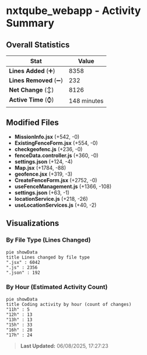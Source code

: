 # nxtqube_webapp - Activity Summary 

## Overall Statistics

| Stat                   | Value                                                             |
| ---------------------- | ----------------------------------------------------------------- |
| **Lines Added** (➕)   | 8358                                          |
| **Lines Removed** (➖) | 232                                        |
| **Net Change** (↕)    | 8126                |
| **Active Time** (⌚)   | 148 minutes |


## Modified Files
- **MissionInfo.jsx** (+542, -0)
- **ExistingFenceForm.jsx** (+554, -0)
- **checkgeofenc.js** (+236, -0)
- **fenceData.controller.js** (+360, -0)
- **settings.json** (+124, -4)
- **Map.jsx** (+1784, -88)
- **geofence.jsx** (+319, -3)
- **CreateFenceForm.jsx** (+2752, -0)
- **useFenceManagement.js** (+1366, -108)
- **settings.json** (+63, -1)
- **locationService.js** (+218, -26)
- **useLocationServices.js** (+40, -2)

## Visualizations

### By File Type (Lines Changed)

```mermaid
pie showData
title Lines changed by file type
".jsx" : 6042
".js" : 2356
".json" : 192
```

### By Hour (Estimated Activity Count)

```mermaid
pie showData
title Coding activity by hour (count of changes)
"11h" : 5
"12h" : 13
"13h" : 13
"15h" : 33
"16h" : 28
"17h" : 24
```


> **Last Updated:** 06/08/2025, 17:27:23